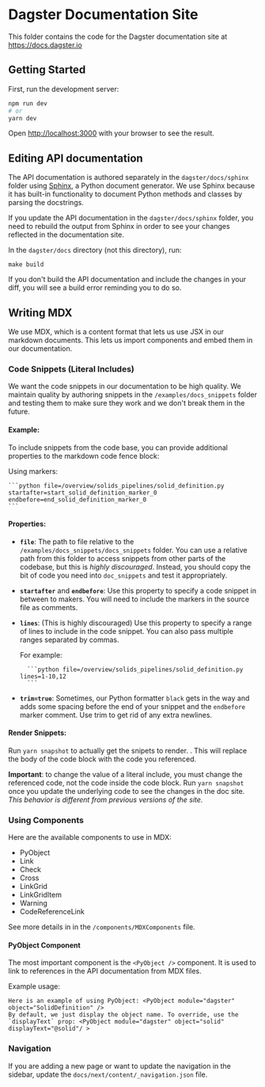# Dagster Documentation Site

This folder contains the code for the Dagster documentation site at https://docs.dagster.io

## Getting Started

First, run the development server:

```bash
npm run dev
# or
yarn dev
```

Open [http://localhost:3000](http://localhost:3000) with your browser to see the result.

## Editing API documentation

The API documentation is authored separately in the `dagster/docs/sphinx` folder using [Sphinx](https://www.sphinx-doc.org/en/master/), a Python document generator. We use Sphinx because it has built-in functionality to document Python methods and classes by parsing the docstrings.

If you update the API documentation in the `dagster/docs/sphinx` folder, you need to rebuild the output from Sphinx in order to see your changes reflected in the documentation site.

In the `dagster/docs` directory (not this directory), run:

```
make build
```

If you don't build the API documentation and include the changes in your diff, you will see a build error reminding you to do so.

## Writing MDX

We use MDX, which is a content format that lets us use JSX in our markdown documents. This lets us import components and embed them in our documentation.


### Code Snippets (Literal Includes)

We want the code snippets in our documentation to be high quality. We maintain quality by authoring snippets in the `/examples/docs_snippets` folder and testing them to make sure they work and we don't break them in the future.

#### Example:
To include snippets from the code base, you can provide additional properties to the markdown code fence block:

Using markers:

    ```python file=/overview/solids_pipelines/solid_definition.py startafter=start_solid_definition_marker_0 endbefore=end_solid_definition_marker_0
    ```

#### Properties:

- **`file`**: The path to file relative to the `/examples/docs_snippets/docs_snippets` folder. You can use a relative path from this folder to access snippets from other parts of the codebase, but this is _highly discouraged_. Instead, you should copy the bit of code you need into `doc_snippets` and test it appropriately.
- **`startafter`** and **`endbefore`**: Use this property to specify a code snippet in between to makers. You will need to include the markers in the source file as comments.
- **`lines`**: (This is highly discouraged) Use this property to specify a range of lines to include in the code snippet. You can also pass multiple ranges separated by commas.

    For example:

        ```python file=/overview/solids_pipelines/solid_definition.py lines=1-10,12
        ```

- **`trim=true`**: Sometimes, our Python formatter `black` gets in the way and adds some spacing before the end of your snippet and the `endbefore` marker comment. Use trim to get rid of any extra newlines.

#### Render Snippets:

Run `yarn snapshot` to actually get the snipets to render. . This will replace the body of the code block with the code you referenced.

**Important**: to change the value of a literal include, you must change the referenced code, not the code inside the code block. Run `yarn snapshot` once you update the underlying code to see the changes in the doc site. *This behavior is different from previous versions of the site.*

### Using Components

Here are the available components to use in MDX:

- PyObject
- Link
- Check
- Cross
- LinkGrid
- LinkGridItem
- Warning
- CodeReferenceLink

See more details in in the `/components/MDXComponents` file.

#### PyObject Component

The most important component is the `<PyObject />` component. It is used to link to references in the API documentation from MDX files.

Example usage:

```
Here is an example of using PyObject: <PyObject module="dagster" object="SolidDefinition" />
By default, we just display the object name. To override, use the `displayText` prop: <PyObject module="dagster" object="solid" displayText="@solid"/ >
```

### Navigation

If you are adding a new page or want to update the navigation in the sidebar, update the `docs/next/content/_navigation.json` file.
